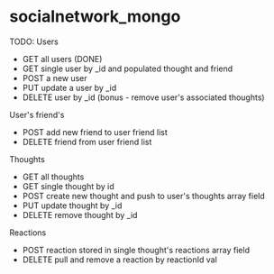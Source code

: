 # socialnetwork_mongo

TODO:
Users

- GET all users (DONE)
- GET single user by \_id and populated thought and friend
- POST a new user
- PUT update a user by \_id
- DELETE user by \_id (bonus - remove user's associated thoughts)

User's friend's

- POST add new friend to user friend list
- DELETE friend from user friend list

Thoughts

- GET all thoughts
- GET single thought by id
- POST create new thought and push to user's thoughts array field
- PUT update thought by \_id
- DELETE remove thought by \_id

Reactions

- POST reaction stored in single thought's reactions array field
- DELETE pull and remove a reaction by reactionId val
